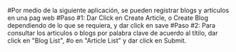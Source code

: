 #Por medio de la siguiente aplicación, se pueden registrar blogs y artículos en una pag web
#Paso #1: Dar Click en Create Article, o Create Blog dependiendo de lo que se requiera, y dar click en save
#Paso #2: Para consultar los articulos o blogs por palabra clave de acuerdo al títilo, dar click en "Blog List",
#o en "Article List" y dar click en Submit. 
